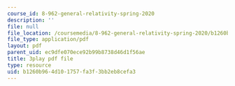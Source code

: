 ```yaml
---
course_id: 8-962-general-relativity-spring-2020
description: ''
file: null
file_location: /coursemedia/8-962-general-relativity-spring-2020/b1260b964d101757fa3f3bb2eb8cefa3_JNWXzIFcf3g.pdf
file_type: application/pdf
layout: pdf
parent_uid: ec9dfe070ece92b99b8738d46d1f56ae
title: 3play pdf file
type: resource
uid: b1260b96-4d10-1757-fa3f-3bb2eb8cefa3
---
```

